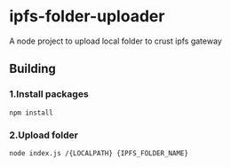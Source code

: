# ipfs-folder-uploader

A node project to upload local folder to crust ipfs gateway

## Building

### 1.Install packages

```shell
npm install
```


### 2.Upload folder

```shell
node index.js /{LOCALPATH} {IPFS_FOLDER_NAME}
```


